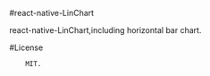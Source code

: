 #react-native-LinChart

react-native-LinChart,including horizontal bar chart. 

#License

```
    MIT.
```